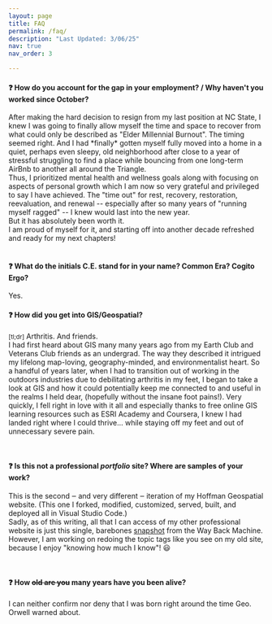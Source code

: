 ```yaml
---
layout: page
title: FAQ
permalink: /faq/
description: "Last Updated: 3/06/25"
nav: true
nav_order: 3

---
```


#### :question: How do you account for the gap in your employment? / Why haven't you worked since October?
<div class="content">
After making the hard decision to resign from my last position at NC State, I knew I was going to 
finally allow myself the time and space to recover from what could only be described as 
"Elder Millennial Burnout". The timing seemed right. 
And I had *finally* gotten myself fully moved into a home in a quiet, perhaps even sleepy, old neighborhood after close to a year 
of stressful struggling to find a place while bouncing from one long-term AirBnb to another all around the Triangle.
<br>
Thus, I prioritized mental health and wellness goals along with focusing on aspects of personal growth which I am now so very
grateful and privileged to say I have achieved. The "time out" for rest, recovery, restoration, reevaluation, and renewal 
-- especially after so many years of "running myself ragged" -- I knew would last into the new year.
<br>
But it has absolutely been worth it.<br>
I am proud of myself for it, and starting off into another decade refreshed and ready for my next chapters! 
</div>

<br>

#### :question: What do the initials C.E. stand for in your name? Common Era? Cogito Ergo?
Yes.
<br>


#### :question: How did you get into GIS/Geospatial?
<span style="font-size:12px;">[tl;dr]</span>  Arthritis. And friends.
<br>
I had first heard about GIS many many years ago from my Earth Club and Veterans Club friends as an undergrad.
The way they described it intrigued my lifelong map-loving, geography-minded, and environmentalist heart. 
So a handful of years later, when I had to transition out of working in the outdoors industries due to debilitating arthritis in my feet, 
I began to take a look at GIS and how it could potentially keep me connected to and useful in the realms I held dear, (hopefully without the insane foot pains!).
Very quickly, I fell right in love with it all and especially thanks to free online GIS learning resources such as ESRI Academy and Coursera,
I knew I had landed right where I could thrive... while staying off my feet and out of unnecessary severe pain.


<br>

#### :question: Is this not a professional <b><i>portfolio</i></b> site? Where are samples of your work?
This is the second ‒ and very different ‒ iteration of my Hoffman Geospatial website.
(This one I forked, modified, customized, served, built, and deployed all in Visual Studio Code.)
<br>Sadly, as of this writing, all that I can access of my other professional website 
is just this single, barebones <a href="https://web.archive.org/web/20211202183343/https://www.hoffmangeospatial.com/">snapshot</a> from the Way Back Machine. However, I am working on redoing the topic tags like you see on my old site, because I enjoy "knowing how much I know"! :smiley:

<br>

#### :question: How <s>old are you</s> many years have you been alive?
I can neither confirm nor deny that I was born right around the time Geo. Orwell warned about.


<br>
<!-- #### . What is your relationship to the elite sport of ice hockey?
It is and has always been venerated in my life, by me. I became obsessed in my single-digit years. -->